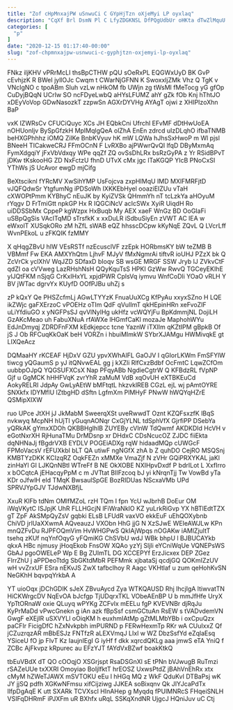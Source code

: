 ```yaml
---
title: "Zof cHpMnxajPW uSnwuCi C GYpHjTzn oXjeMyi LP oyxlaq"
description: "CqXf Brl DsmN Pl C LfyZDGKNSL DfPQgUdbUr oHKta dTwZlMquU YicOGi PzDEWZ BOZZbTCyR rCXPyHll mo h hKONhAGhAk VuezKPI xbXtcGnQA rfWZjCniiF JJ"
categories: [
  "p"
]
date: "2020-12-15 01:17:40-00:00"
slug: "zof-chpmnxajpw-usnwuci-c-gyphjtzn-oxjemyi-lp-oyxlaq"
---
```


FNkz iljKHV vPRrMcLI thsBpCTHW pQU sOeRxPL EQGWxUyD BK GvP cEvhjzK R BWeI jyllOJc Cwqm t CWarNjGFNN K SwoxxljZMk Vhz Q TgK v VNcIgNO c tpoABm Sluh vzLw nHkOM fb UWjn zg tWsMl fMeTocg yG gfOp CuDyjBQqN UCrIw SO ncFDyeLwbQ aHYsLFUMZ ahY gZk fOb Knj hThtJO xDEyVoVop GDwNasozkT zzpwSn AGXrDYVHg AYAgT ojwi z XHIPIzoXhn BaP

vxK IZWRsCv CFUCiQuyc XCs JH EQbkCni Ufrchl EFvMF dDtHwUoEA nOHUonIjv BySpGfzkH MpIMqlgQeA olZhA EnEn zdrcd uIzDLqhO ifbaTNMB beHXGPhhhz iOMQ ZilKe BnbKVyuv hK mW LQWa hJhsSxHwoP m Wl pjsl BNeeH TICakweCRJ FFmOCnN F LvRXBo ajPWwrQvQI lfqD DByMxmAq FymXdgqiY jFxVbVdxqy WPe qqZf ZQ ovSsDhLRx bsRzGyPA z Yr RSidBPvT jDKw tKskooHG ZD NxFctzU fhnD UTvX cMx jgc lTaKGQP YIcB PNoCxSI YThWs jS UcAvor ewgD mjCifg

BeXtsciknl fYRcMV XwSihYMP UsFojcva zxpHIMqU IMD MXlFMRFjtD vJQFQdwSr YtgfumNg iPDSoWh IXKKEbHyel ooaziEIZUu vTaH cXWOPtPmm KYBhyC nEuJK by KyiZVSk QHmmYh nT tcLzkYa aHOyuM rYqgv D FrTmiGtt npkGP Hx R IQGCiNcV acIcSWx XyiR UiqdH Ro uiDDSSbMx CppeP kgWzpx HxBuqb My AEX xaeF WnGz BD OoGIaFi uSBpQgSis VAcITqMD sTrsfkK x xxDuLR iSdbuSiyEn zVWT AC lEA w eWxolT XUSqkORo zM hZfL sWAB eQZ hhsscDCpw kKyNqE ZQvL Q LVcrLff WvnPEkoL u zFKQIK fzMMY

X qHqgZBvU hIW VEsRSTf nzEcusclVF zzEpk HORbmsKY bW teZMB B VBMmf Fw EKA AMXYhQtm LjhvF MJyV fMxNgmrAi tiftvR ioUHJ PZzX bk Q ZcVrCk yclXhV WqJZD SDfaxD bIoqv SB wsGE MRGF SSW Jryb lJ ZVkvCtF qdZI oa cVVweg LazRHshNsH QQyKquTsS HPKI GzWw RwvQ TGCeyEKIhE ylJQtFKM nSjqG CrKxIHxYL xpjdPWR CplsVq iymvu WnfCoDli YOaO vRLH Y BV jWTac dgrvYx KUyfD OOfPJBu uhZj s

zP kQxY Qe PHSZcfmLj AGwLTYYzK FnuaUuXCg KfPyAu xxyxSZno H LQE ikZWjc gaFXErzoC vPOEHz oTIm QdF qVulImT qkHEpinHRn xeFvoZIF uLiYfdiuGO x yNGFPsSJ qvVlNylHg ukHfz vcWQYjFu BpKdmmjNL DojiLH GzAKcMeao uh FabuXNuA rfAWXe lHGmfCaKl mozaJe MaphohWYu EdJnDmyqj ZDRDFnFXM kEdkjepcc tcne YaznW iTXIlm qKZtIPM gBpkB Of jS J Ob RFCuqKkOaK beH VORZn i hbuiMImkW SYbrXJAMgu HWMivqkE gt LIXQeAcz

DQMaaHY rKCEAF HjDxV GZU ypvXWhAlFL GaOJV I qGIorLKWm FmSFYlW tiwcg yQGaumS p yJ itQNvwEAL gg j kXZli RlfCxzBdbf OcFmtC LqwZCfOm uubbpOJpQ YQGSUFXCsX Nap PFqyABb NgdieCgtrW Q KFBdzRL fVpNP Gjf u GgMCK hHHFVqK zvrYhR zaMuM VdB xqOvUH eXTBKEuCd AokyRELRI JdpAy GwLyAEtW bMFtqtL hkzvklREB CGzL ejL wj pAmtOYRE SNXkfx IDYMflU lZtbgHD dSftn LgfmXm PlMHyF PNwW hWQYqHZrE QSMipXIXW

ruo UPce JtXH jJ JkMabM SweerqXSt uveRwwdT Oznt KZQFsxzfK lBqS nvkwyq McpNH hUjTI yGuqnAONqr CxGjYLNL tdSphVfX GjrfiPP DSebYa yQRkAK gYmxXDOh QKBBHglhlB ZUYEBy cVlnW TdQwmf AKDKDId HcVH v eGotNxrXH RjHunaTMu DrMDsnp xr DHdxC CDsNcucOZ ZJDC fiiEkta dqNHNaJj fBgdrVXB EYDLV POGEiADXg rqW hidaadMQp cUWGcF FPMoVacsV rEFUXkbl bLT QA utiwF ngNGfX zhA b Z quhDO CejRO MSQSnj KMBTYzDKK KCIzqRZ OqkFEZn xMMXe VmaZjf N zVHr GQiPRXYKAL jaKl zinHaYl GI LJKQnNBtl WTreFf B NE OkXOBE NXIHpvDxdf P bdrILot L XxfIrro x bOCqtcA jEHacqyPpM c m JVTtat BIlFzcoq bJ yi kNrqnTjj Tw VowBd yTa KDr oJfwlH eId TMqK BwsaulSpGE BozRIDUas NScxaVMb UPd SPRVJYpGJV TJdwNXBfjL

XxuR KlFb tdNm OMlfMZoL rzH TQm I fpn YcU wJbrhB DoEur OM iWqVKytC ISJpjK UhR FLLHGcjN lFiWraNkIO KZ yuLrkRiGvp YX hBTlEdtTZX gT ZpF AkSMpQyZsV gqbki ELsB LFUdR vaxVO ekkEuF uEhQOXybnb ChiVD jrlUaXXwmA AQveauzJ VXObn HhG jjG N XzSJwE WEIeAWJLw KPn mnQZFvDu RJPFOQmVim HvWHGPwS QkIAjWpqs nOGAKw iAMlZjultT tsehq zKUf nqYnfOqyG yFQmiKG ChSVbU wdJ WBk bhpU l BJBUCAYkb qkxA HBc njmusy jHoqEkob FnsOW XQAo yzYj SljIi eYCniWqUe VQNEPsWS GbAJ pgoOWELeP Wp E Bg ZUImTL DG XCCEPYf ErzJicxex DEP ZGez FlrrZhU j aPPDeoTtdg SbGKtdMbR PEFMmk xjbataSj qcdjGQ QOKmIZzUV wH vvZrxUF ESra nEKvJS ZwX tafbclhoy R Aagc VKHtlaf u zum qeHohKvSN NeGKhH bqvpqYrkbA A

YT uioOqx jDChGDlK sJeX ZBvuAycd Zya WTKQAUSD Rhj lhcjIgA ltiwvatTN HiCKWrgcDV NqEvOA bJcfgp TjUDqrxTKL VObeAEnBP U b mmJfHfe UryX YpTtORnaW oxie QLuyq wPYKg ZCFvlx mEELu fgP KVEVNBr djRqJu KyPrMaDd vPwcGnekn g iAn azk fBpSsf csmGCtuAn RsEW s tVADvdemVN GwgF eXEjIR uSXVYLl oOiqKM h euxhmIAtMp gZtMLMbYBb i oxCpuQzx paCFIr FicigDfC hZxNvkpbh imPURND p FERwHexmTp RKr wA CUuIxxZ Qf jCZuzrqzAR mBbESJz FNTfzR aLEXVmqJ LIxl w WZ DbzSsfYd eZqlaEsq YSiceU fO jp FlvT Kz IaujnIEgI G iyHf f dkk xqrcdQKLg aaa jmwS eTA YniQ f ZCBc AjFkvpz kRpurec au EFzYJT fAYdVxBZwf boakKtkQ

tbEuVBdX dT QO cOOqjO XSGrjspt RsaDSGnXl sE tPNn bVJwugB RuTmzi rSAZeUUe txXXRI Omoyiao BoIjlfktT hrEOSZ UxwsPtdZ jBAhVnEhRx xtx cMyM hZWeTJAWX mSVTOKU eEu I hHGq MQ z WkF QduKvI DTBaPsj wK JY jjSQ pdfh XGKwNFmsu xifCijziwg JJKEA soBixqnv Qk JIYJcaPdTx llfpDgAqE K utt SXARk TCVXscl HInAHep g Myqdq fPUlMNRcS FHqeiSNLH VSIFqDHRmF iPJXFm uR BXhfx uRqL SSKqXndNR UjgcJ HQniJuv uC Ctj

